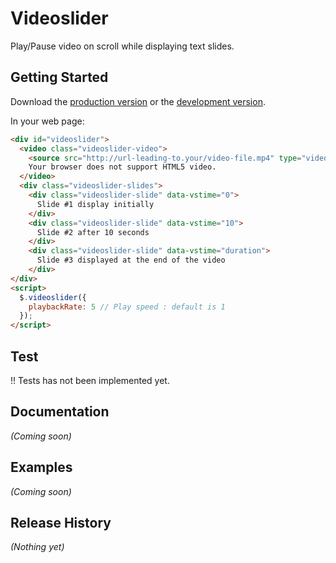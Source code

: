 # Videoslider

Play/Pause video on scroll while displaying text slides.

## Getting Started
Download the [production version][min] or the [development version][max].

[min]: https://raw.github.com/medmar/jquery-videoslider/master/dist/videoslider.min.js
[max]: https://raw.github.com/medmar/jquery-videoslider/master/dist/videoslider.js

In your web page:

```html
<div id="videoslider">
  <video class="videoslider-video">
    <source src="http://url-leading-to.your/video-file.mp4" type="video/mp4">
    Your browser does not support HTML5 video.
  </video>
  <div class="videoslider-slides">
    <div class="videoslider-slide" data-vstime="0">
      Slide #1 display initially
    </div>
    <div class="videoslider-slide" data-vstime="10">
      Slide #2 after 10 seconds
    </div>
    <div class="videoslider-slide" data-vstime="duration">
      Slide #3 displayed at the end of the video
    </div>
</div>
<script>
  $.videoslider({
    playbackRate: 5 // Play speed : default is 1
  });
</script>
```

## Test
!! Tests has not been implemented yet.

## Documentation
_(Coming soon)_

## Examples
_(Coming soon)_

## Release History
_(Nothing yet)_
